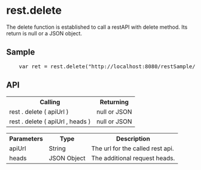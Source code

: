<H1>rest.delete</H1>

The delete function is established to call a restAPI with delete method.
Its return is null or a JSON object.
<h2>Sample</h2>
<pre>
	var ret = rest.delete("http://localhost:8080/restSample/efwRestAPI/customer/u001");
</pre>

<h2>API</h2>

<table>
<tr><th>Calling</th><th>Returning</th></tr>
<tr><td>rest . delete ( apiUrl  )</td><td>null or JSON</td></tr>
<tr><td>rest . delete ( apiUrl , heads )</td><td>null or JSON</td></tr>
</table>

<table>
<tr><th>Parameters</th><th>Type</th><th>Description</th></tr>
<tr><td>apiUrl</td><td>String</td><td>The url for the called rest api.</td></tr>
<tr><td>heads</td><td>JSON Object</td><td>The additional request heads.</td></tr>
</table>

